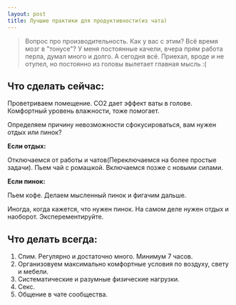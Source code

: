 ```yaml
---
layout: post
title: Лучшие практики для продуктивности(из чата)
---
```


>Вопрос про производительность. Как у вас с этим? Всё время мозг в "тонусе"? У меня постоянные качели, вчера прям работа перла, думал много и долго. А сегодня всё. Приехал, вроде и не отупел, но постоянно из головы вылетает главная мысль :(

## Что сделать сейчас:

Проветриваем помещение. CO2 дает эффект ваты в голове. Комфортный уровень влажности, тоже помогает.

Определяем причину невозможности сфокусироваться, вам нужен отдых или пинок? 

**Если отдых:** 

Отключаемся от работы и чатов(Переключаемся на более простые задачи). Пьем чай с ромашкой. Включаемся позже с новыми силами.

**Если пинок:**

Пьем кофе. Делаем мысленный пинок и фигачим дальше. 

Иногда, когда кажется, что нужен пинок. На самом деле нужен отдых и наоборот. Эксперементируйте.

## Что делать всегда: 

1. Спим. Регулярно и достаточно много. Минимум 7 часов. 
1. Организовуем максимально комфортные условия по воздуху, свету и мебели.
1. Систематические и разумные физические нагрузки.
1. Секс.
1. Общение в чате сообщества. 

